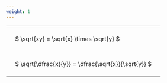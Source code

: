 ```yaml
---
weight: 1
---
```


<style type="text/css">
#T_8bdd9 th.col_heading {
  text-align: left;
  font-size: 1em;
}
#T_8bdd9 td {
  text-align: left;
  font-size: 1em;
  padding: 1.5em;
}
</style>
<table id="T_8bdd9">
  <thead>
  </thead>
  <tbody>
    <tr>
      <td id="T_8bdd9_row0_col0" class="data row0 col0" >$ \sqrt{xy} = \sqrt{x} \times \sqrt{y} $</td>
    </tr>
    <tr>
      <td id="T_8bdd9_row1_col0" class="data row1 col0" >$ \sqrt{\dfrac{x}{y}} = \dfrac{\sqrt{x}}{\sqrt{y}} $</td>
    </tr>
  </tbody>
</table>
